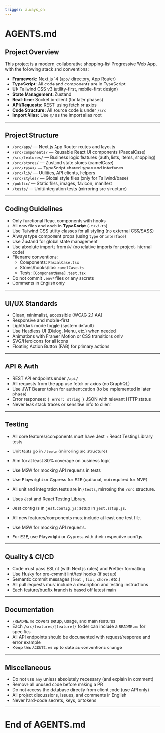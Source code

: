 ```yaml
---
trigger: always_on
---
```


# AGENTS.md

## Project Overview

This project is a modern, collaborative shopping-list Progressive Web App, with the following stack and conventions:

- **Framework:** Next.js 14 (`app/` directory, App Router)
- **TypeScript:** All code and components are in TypeScript
- **UI:** Tailwind CSS v3 (utility-first, mobile-first design)
- **State Management:** Zustand
- **Real-time:** Socket.io-client (for later phases)
- **API/Requests:** REST, using fetch or axios
- **Code Structure:** All source code is under `/src`
- **Import Alias:** Use `@/` as the import alias root

---

## Project Structure

- `/src/app/` — Next.js App Router routes and layouts
- `/src/components/` — Reusable React UI components (PascalCase)
- `/src/features/` — Business logic features (auth, lists, items, shopping)
- `/src/stores/` — Zustand state stores (camelCase)
- `/src/types/` — TypeScript shared types and interfaces
- `/src/lib/` — Utilities, API clients, helpers
- `/src/styles/` — Global style files (only for Tailwind/base)
- `/public/` — Static files, images, favicon, manifest
- `/tests/` — Unit/integration tests (mirroring src structure)

---

## Coding Guidelines

- Only functional React components with hooks
- All new files and code in **TypeScript** (`.tsx`/`.ts`)
- Use Tailwind CSS utility classes for all styling (no external CSS/SASS)
- Always type component props (using `type` or `interface`)
- Use Zustand for global state management
- Use absolute imports from `@/` (no relative imports for project-internal code)
- Filename conventions:
  - Components: `PascalCase.tsx`
  - Stores/hooks/libs: `camelCase.ts`
  - Tests: `[ComponentName].test.tsx`
- Do not commit `.env*` files or any secrets
- Comments in English only

---

## UI/UX Standards

- Clean, minimalist, accessible (WCAG 2.1 AA)
- Responsive and mobile-first
- Light/dark mode toggle (system default)
- Use Headless UI (Dialog, Menu, etc.) when needed
- Animations with Framer Motion or CSS transitions only
- SVG/Heroicons for all icons
- Floating Action Button (FAB) for primary actions

---

## API & Auth

- REST API endpoints under `/api/`
- All requests from the app use fetch or axios (no GraphQL)
- Use JWT Bearer token for authentication (to be implemented in later phase)
- Error responses: `{ error: string }` JSON with relevant HTTP status
- Never leak stack traces or sensitive info to client

---

## Testing

- All core features/components must have Jest + React Testing Library tests
- Unit tests go in `/tests` (mirroring src structure)
- Aim for at least 80% coverage on business logic
- Use MSW for mocking API requests in tests
- Use Playwright or Cypress for E2E (optional, not required for MVP)

- All unit and integration tests are in `/tests`, mirroring the `/src` structure.
- Uses Jest and React Testing Library.
- Jest config is in `jest.config.js`; setup in `jest.setup.js`.
- All new features/components must include at least one test file.
- Use MSW for mocking API requests.
- For E2E, use Playwright or Cypress with their respective configs.

---

## Quality & CI/CD

- Code must pass ESLint (with Next.js rules) and Prettier formatting
- Use Husky for pre-commit lint/test hooks (if set up)
- Semantic commit messages (`feat:`, `fix:`, `chore:` etc.)
- All pull requests must include a description and testing instructions
- Each feature/bugfix branch is based off latest main

---

## Documentation

- `/README.md` covers setup, usage, and main features
- Each `/src/features/[feature]/` folder can include a `README.md` for specifics
- All API endpoints should be documented with request/response and error example
- Keep this `AGENTS.md` up to date as conventions change

---

## Miscellaneous

- Do not use `any` unless absolutely necessary (and explain in comment)
- Remove all unused code before making a PR
- Do not access the database directly from client code (use API only)
- All project discussions, issues, and comments in English
- Never hard-code secrets, keys, or tokens

---

# End of AGENTS.md
